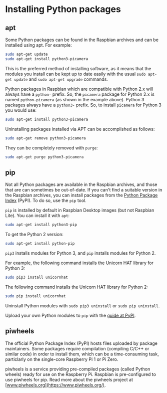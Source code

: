 # Installing Python packages

## apt

Some Python packages can be found in the Raspbian archives and can be installed using apt. For example:

```bash
sudo apt-get update
sudo apt-get install python3-picamera
```

This is the preferred method of installing software, as it means that the modules you install can be kept up to date easily with the usual `sudo apt-get update` and `sudo apt-get upgrade` commands.

Python packages in Raspbian which are compatible with Python 2.x will always have a `python-` prefix. So, the `picamera` package for Python 2.x is named `python-picamera` (as shown in the example above). Python 3 packages always have a `python3-` prefix. So, to install `picamera` for Python 3 you would use:

```bash
sudo apt-get install python3-picamera
```

Uninstalling packages installed via APT can be accomplished as follows:

```bash
sudo apt-get remove python3-picamera
```

They can be completely removed with `purge`:

```bash
sudo apt-get purge python3-picamera
```

## pip

Not all Python packages are available in the Raspbian archives, and those that are can sometimes be out-of-date. If you can't find a suitable version in the Raspbian archives, you can install packages from the [Python Package Index](http://pypi.python.org/) (PyPI). To do so, use the `pip` tool.

`pip` is installed by default in Raspbian Desktop images (but not Raspbian Lite). You can install it with `apt`:

```bash
sudo apt-get install python3-pip
```

To get the Python 2 version:

```bash
sudo apt-get install python-pip
```

`pip3` installs modules for Python 3, and `pip` installs modules for Python 2.

For example, the following command installs the Unicorn HAT library for Python 3:

```bash
sudo pip3 install unicornhat
```

The following command installs the Unicorn HAT library for Python 2:

```bash
sudo pip install unicornhat
```

Uninstall Python modules with `sudo pip3 uninstall` or `sudo pip uninstall`.

Upload your own Python modules to `pip` with the [guide at PyPI](https://wiki.python.org/moin/CheeseShopTutorial#Submitting_Packages_to_the_Package_Index).

## piwheels

The official Python Package Index (PyPI) hosts files uploaded by package maintainers. Some packages require compilation (compiling C/C++ or similar code) in order to install them, which can be a time-consuming task, particlarly on the single-core Raspberry Pi 1 or Pi Zero.

piwheels is a service providing pre-compiled packages (called Python wheels) ready for use on the Raspberry Pi. Raspbian is pre-configured to use piwheels for pip. Read more about the piwheels project at [www.piwheels.org](https://www.piwheels.org/).
